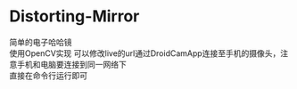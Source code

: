 # Distorting-Mirror
简单的电子哈哈镜  
使用OpenCV实现
可以修改live的url通过DroidCamApp连接至手机的摄像头，注意手机和电脑要连接到同一网络下  
直接在命令行运行即可
